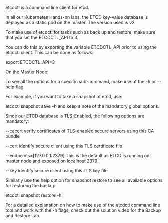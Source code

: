 etcdctl is a command line client for etcd.



In all our Kubernetes Hands-on labs, the ETCD key-value database is deployed as a static pod on the master. The version used is v3.

To make use of etcdctl for tasks such as back up and restore, make sure that you set the ETCDCTL_API to 3.



You can do this by exporting the variable ETCDCTL_API prior to using the etcdctl client. This can be done as follows:

export ETCDCTL_API=3

On the Master Node:





To see all the options for a specific sub-command, make use of the -h or --help flag.



For example, if you want to take a snapshot of etcd, use:

etcdctl snapshot save -h and keep a note of the mandatory global options.



Since our ETCD database is TLS-Enabled, the following options are mandatory:

--cacert                                                verify certificates of TLS-enabled secure servers using this CA bundle

--cert                                                    identify secure client using this TLS certificate file

--endpoints=[127.0.0.1:2379]          This is the default as ETCD is running on master node and exposed on localhost 2379.

--key                                                      identify secure client using this TLS key file





Similarly use the help option for snapshot restore to see all available options for restoring the backup.

etcdctl snapshot restore -h

For a detailed explanation on how to make use of the etcdctl command line tool and work with the -h flags, check out the solution video for the Backup and Restore Lab.

